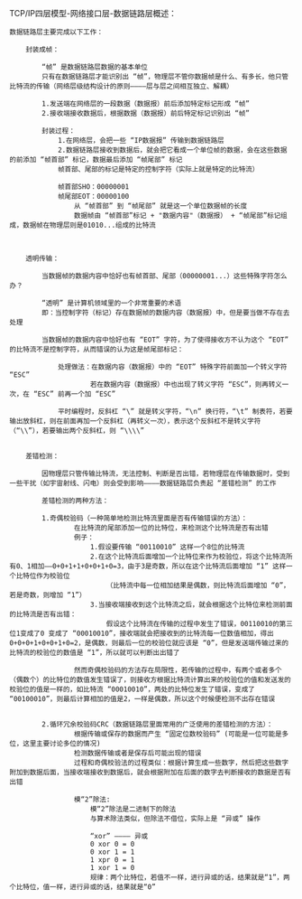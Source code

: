 TCP/IP四层模型-网络接口层-数据链路层概述：

	数据链路层主要完成以下工作：

		封装成帧：

			“帧” 是数据链路层数据的基本单位
			只有在数据链路层才能识别出 “帧”，物理层不管你数据帧是什么、有多长，他只管比特流的传输（网络层级结构设计的原则————层与层之间相互独立、解耦）

			1.发送端在网络层的一段数据（数据报）前后添加特定标记形成 “帧”
			2.接收端接收数据后，根据数据（数据报）前后特定标记识别出 “帧”

			封装过程：
				1.在网络层，会把一些 “IP数据报” 传输到数据链路层
				2.数据链路层接收到数据后，就会把它看成一个单位帧的数据，会在这些数据的前添加 “帧首部” 标记，数据最后添加 “帧尾部” 标记
				帧首部、尾部的标记是特定的控制字符（实际上就是特定的比特流）

				帧首部SHO：00000001
				帧尾部EOT：00000100
					从 “帧首部” 到 “帧尾部” 就是这一个单位数据帧的长度
					数据帧由 “帧首部”标记 + "数据内容"（数据报） + “帧尾部”标记组成，数据帧在物理层则是01010...组成的比特流



		透明传输：

			当数据帧的数据内容中恰好也有帧首部、尾部（00000001...）这些特殊字符怎么办？

			“透明” 是计算机领域里的一个非常重要的术语
			即：当控制字符（标记）存在数据帧的数据内容（数据报）中，但是要当做不存在去处理

			当数据帧的数据内容中恰好也有 “EOT” 字符，为了使得接收方不认为这个 “EOT” 的比特流不是控制字符，从而错误的认为这是帧尾部标记：

				处理做法：在数据内容（数据报）中的 “EOT” 特殊字符前面加一个转义字符 “ESC”
						若在数据内容（数据报）中也出现了转义字符 “ESC”，则再转义一次，在 “ESC” 前再一个加 “ESC”

				平时编程时，反斜杠 “\” 就是转义字符，“\n” 换行符，“\t” 制表符，若要输出放斜杠，则在前面再加一个反斜杠（再转义一次），表示这个反斜杠不是转义字符（“\\”），若要输出两个反斜杠，则 “\\\\”


		差错检测：

			因物理层只管传输比特流，无法控制、判断是否出错，若物理层在传输数据时，受到一些干扰（如宇宙射线、闪电）则会受到影响————数据链路层负责起 “差错检测” 的工作

			差错检测的两种方法：			

			1.奇偶校验码（一种简单地检测比特流里面是否有传输错误的方法）：
					在比特流的尾部添加一位的比特位，来检测这个比特流是否有出错
					例子：
						1.假设要传输 “00110010” 这样一个8位的比特流
						2.在这个比特流后面增加一个比特位来作为校验位，将这个比特流所有0、1相加——0+0+1+1+0+0+1+0=3，由于3是奇数，所以在这个比特流后面增加 “1” 这样一个比特位作为校验位
							（比特流中每一位相加结果是偶数，则比特流后面增加 “0”，若是奇数，则增加 “1”）
						3.当接收端接收到这个比特流之后，就会根据这个比特位来检测前面的比特流是否有出错：
							假设这个比特流在传输的过程中发生了错误，00110010的第三位1变成了0 变成了 “00010010”，接收端就会把接收到的比特流每一位数值相加，得出 0+0+0+1+0+0+1+0=2，是偶数，则最后一位的校验位就应该是 “0”，但是发送端传输过来的比特流的校验位的数值是 “1”，所以就可以判断出出错了

					然而奇偶校验码的方法存在局限性，若传输的过程中，有两个或者多个（偶数个）的比特位的数值发生错误了，则接收方根据比特流计算出来的校验位的值和发送发的校验位的值是一样的，如比特流 “00010010”，两处的比特位发生了错误，变成了 “00100010”，则最后计算相加的值是2，一样是偶数，所以这个时候便检测不出存在错误


			2.循环冗余校验码CRC（数据链路层里面常用的广泛使用的差错检测的方法）：
					根据传输或保存的数据而产生 “固定位数校验码” (可能是一位可能是多位，这里主要讨论多位的情况)
					检测数据传输或者是保存后可能出现的错误
					过程和奇偶校验法的过程类似：根据计算生成一些数字，然后把这些数字附加到数据后面，当接收端接收到数据后，就会根据附加在后面的数字去判断接收的数据是否有出错

					模“2”除法:
						模“2”除法是二进制下的除法
						与算术除法类似，但除法不借位，实际上是 “异或” 操作

						“xor” ———— 异或
						0 xor 0 = 0
						0 xor 1 = 1
						1 xpr 0 = 1
					 	1 xor 1 = 0
						规律：两个比特位，若值不一样，进行异或的话，结果就是“1”，两个比特位，值一样，进行异或的话，结果就是“0”